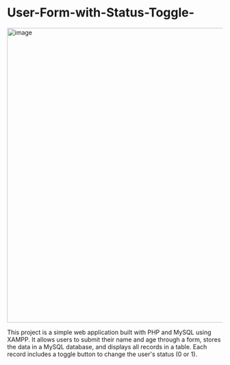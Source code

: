 # User-Form-with-Status-Toggle-

<img width="1882" height="687" alt="image" src="https://github.com/user-attachments/assets/77a89fd0-994b-451e-bd13-f1f03fae9790" />

This project is a simple web application built with PHP and MySQL using XAMPP. It allows users to submit their name and age through a form, stores the data in a MySQL database, and displays all records in a table. Each record includes a toggle button to change the user's status (0 or 1).
